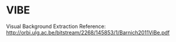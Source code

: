 # VIBE
Visual Background Extraction
Reference: http://orbi.ulg.ac.be/bitstream/2268/145853/1/Barnich2011ViBe.pdf
